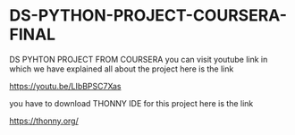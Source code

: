 # DS-PYTHON-PROJECT-COURSERA-FINAL
DS PYHTON PROJECT FROM COURSERA 
you can visit youtube link in which we have explained all about the project here is the link

https://youtu.be/LIbBPSC7Xas

you have to download THONNY IDE for this project here is the link 

https://thonny.org/
